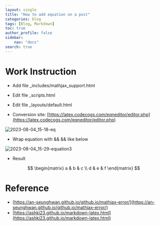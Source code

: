 ```yaml
---
layout: single
title: "How to add equation on a post"
categories: blog
tags: [Blog, Markdown]
toc: true
author_profile: false
sidebar:
    nav: "docs"
search: true
---
```


# Work Instruction

- Add file _includes/mathjax_support.html

- Edit file _scripts.html

- Edit file _layouts/default.html

- Conversion site: [https://latex.codecogs.com/eqneditor/editor.php](https://latex.codecogs.com/eqneditor/editor.php)

![2023-08-04_15-18-eq]({{site.url}}/images/2023-08-02-Github-Blog-Posting/2023-08-04_15-18-eq.png)

- Wrap equation with &&  && like below

![2023-08-04_15-29-equation3]({{site.url}}/images/2023-08-02-Github-Blog-Posting/2023-08-04_15-29-equation3.png)
- Result

$$
\begin{matrix}
a & b & c \\
d & e & f
\end{matrix}
$$


# Reference

- [https://an-seunghwan.github.io/github.io/mathjax-error/](https://an-seunghwan.github.io/github.io/mathjax-error/)
- [https://ashki23.github.io/markdown-latex.html](https://ashki23.github.io/markdown-latex.html)